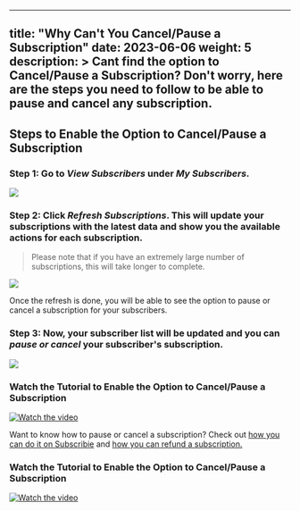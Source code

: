 
---
title: "Why Can't You Cancel/Pause a Subscription"
date: 2023-06-06
weight: 5
description: >
  Cant find the option to Cancel/Pause a Subscription? Don't worry, here are the steps you need to follow to be able to pause and cancel any subscription.
---

## Steps to Enable the Option to Cancel/Pause a Subscription

### Step 1:  Go to *View Subscribers* under *My Subscribers*.

![](https://subscribie.co.uk/blog/content/images/size/w1000/2023/06/image-7.png)

### Step 2: Click *Refresh Subscriptions*. This will update your subscriptions with the latest data and show you the available actions for each subscription.
> Please note that if you have an extremely large number of subscriptions, this will take longer to complete.


![](https://subscribie.co.uk/blog/content/images/size/w1000/2023/06/image-8.png)

Once the refresh is done, you will be able to see the option to pause or cancel a subscription for your subscribers.

### Step 3: Now, your subscriber list will be updated and you can *pause or cancel* your subscriber's subscription.

![](https://subscribie.co.uk/blog/content/images/size/w1000/2023/06/image-9.png)

### Watch the Tutorial to Enable the Option to Cancel/Pause a Subscription 

[![Watch the video](https://i.ytimg.com/an_webp/j67Rw186oaM/mqdefault_6s.webp?du=3000&sqp=CPKc-6MG&rs=AOn4CLDggsZBevVTsLt9oTWzO_GliMl6KQ)](https://www.youtube.com/watch?v=j67Rw186oaM)


Want to know how to pause or cancel a subscription? Check out [how you can do it on Subscribie](https://docs.subscribie.co.uk/docs/tasks/pause-a-subscribers-subscription/) and [how you can refund a subscription.](https://docs.subscribie.co.uk/docs/tasks/refund-customer-subscriptions/)

### Watch the Tutorial to Enable the Option to Cancel/Pause a Subscription

[![Watch the video](https://i.ytimg.com/an_webp/j67Rw186oaM/mqdefault_6s.webp?du=3000&sqp=CN2GgKQG&rs=AOn4CLBX0vGqdt5VOmaNLmRnxgLuAfkUCw)](https://youtu.be/j67Rw186oaM)